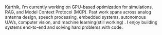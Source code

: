 Karthik, I'm currently working on GPU-based optimization for simulations, RAG, and Model Context Protocol (MCP). Past work spans across analog antenna design, speech processing, embedded systems, autonomous UAVs, computer vision, and machine learning(still working) . I enjoy building systems end-to-end and solving hard problems with code.
